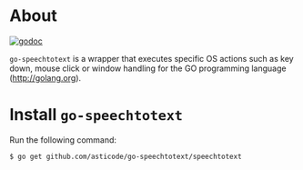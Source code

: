 # About

[![godoc](http://img.shields.io/badge/godoc-reference-blue.svg?style=flat)](https://godoc.org/github.com/asticode/go-speechtotext/speechtotext)

`go-speechtotext` is a wrapper that executes specific OS actions such as key down, mouse click or window handling for the GO programming language (http://golang.org).

# Install `go-speechtotext`

Run the following command:

    $ go get github.com/asticode/go-speechtotext/speechtotext
